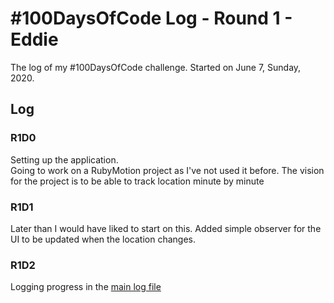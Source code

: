 # #100DaysOfCode Log - Round 1 - Eddie

The log of my #100DaysOfCode challenge. Started on June 7, Sunday, 2020.

## Log

### R1D0
Setting up the application.  
Going to work on a RubyMotion project as I've not used it before.
The vision for the project is to be able to track location minute by minute

### R1D1 
Later than I would have liked to start on this.
Added simple observer for the UI to be updated when the location changes.

### R1D2
Logging progress in the [main log file](log.md)
